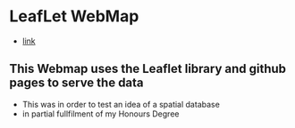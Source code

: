 # LeafLet WebMap
- [link](https://vanedenreece.github.io/Pinelands_Map/#14/-33.9350/18.5101)
  
## This Webmap uses the Leaflet library and github pages to serve the data
- This was in order to test an idea of a spatial database
- in partial fullfilment of my Honours Degree
